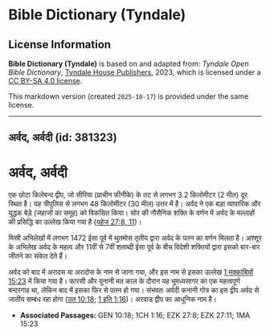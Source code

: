 # Bible Dictionary (Tyndale)

## License Information

**Bible Dictionary (Tyndale)** is based on and adapted from: _Tyndale Open Bible Dictionary_, [Tyndale House Publishers](https://tyndaleopenresources.com/), 2023, which is licensed under a [CC BY-SA 4.0 license](https://creativecommons.org/licenses/by-sa/4.0/legalcode.en).

This markdown version (created `2025-10-17`) is provided under the same license.



--------------------------------

## अर्वद, अर्वदी (id: 381323)

अर्वद, अर्वदी
=============

एक छोटा किलेबन्द द्वीप, जो सीरिया (प्राचीन फीनीके) के तट से लगभग 3\.2 किलोमीटर (2 मील) दूर स्थित है। यह त्रीपुलिस से लगभग 48 किलोमीटर (30 मील) उत्तर में है। अर्वद ने एक बड़ा व्यापारिक और युद्धक बेड़े (जहाजों का समूह) को विकसित किया। सोर की नौसैनिक शक्ति के वर्णन में अर्वद के मल्लाहों की प्रसिद्धि का उल्लेख किया गया है ([यहेज 27:8, 11](https://ref.ly/Ezek27:8,Ezek27:11))।

मिस्री अभिलेखों में लगभग 1472 ईसा पूर्व में थुतमोस तृतीय द्वारा अर्वद के पतन का वर्णन मिलता है। अश्शूर के अभिलेख अर्वद के महत्व और 11वीं से 7वीं शताब्दी ईसा पूर्व के बीच विदेशी शक्तियों द्वारा इसको बार\-बार जीतने का संकेत देते हैं।

अर्वद को बाद में अरादस या अरादोस के नाम से जाना गया, और इस नाम से इसका उल्लेख [1 मक्काबियों 15:23](https://ref.ly/1Macc15:23) में किया गया है। फारसी और यूनानी मत काल के दौरान यह भूमध्यसागर का एक महत्वपूर्ण बन्दरगाह था, लेकिन बाद में इसका फिर से पतन हो गया। संभवतः अर्वदी कनानी गोत्र का इस द्वीप अर्वद से जातीय सम्बंध रहा होगा ([उत 10:18](https://ref.ly/Gen10:18); [1 इति 1:16](https://ref.ly/1Chr1:16))। अरवाड द्वीप का आधुनिक नाम है।

* **Associated Passages:** GEN 10:18; 1CH 1:16; EZK 27:8; EZK 27:11; 1MA 15:23

